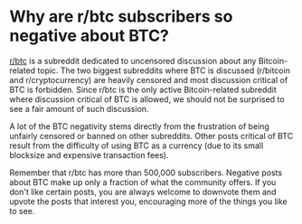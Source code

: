 # Why are r/btc subscribers so negative about BTC?

[r/btc](https://www.reddit.com/r/btc) is a subreddit dedicated to uncensored discussion about any Bitcoin-related topic. The two biggest subreddits where BTC is discussed (r/bitcoin and r/cryptocurrency) are heavily censored and most discussion critical of BTC is forbidden. Since r/btc is the only active Bitcoin-related subreddit where discussion critical of BTC is allowed, we should not be surprised to see a fair amount of such discussion. 

A lot of the BTC negativity stems directly from the frustration of being unfairly censored or banned on other subreddits. Other posts critical of BTC result from the difficulty of using BTC as a currency (due to its small blocksize and expensive transaction fees). 

Remember that r/btc has more than 500,000 subscribers. Negative posts about BTC make up only a fraction of what the community offers. If you don't like certain posts, you are always welcome to downvote them and upvote the posts that interest you, encouraging more of the things you like to see.
